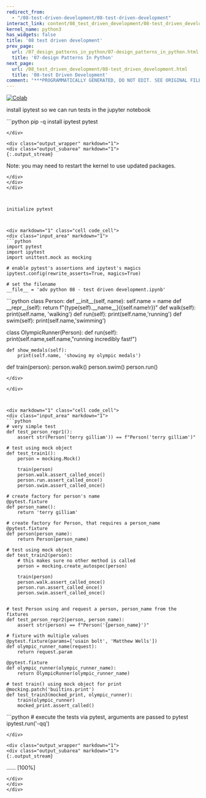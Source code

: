 ```yaml
---
redirect_from:
  - "/08-test-driven-development/08-test-driven-development"
interact_link: content/08_test_driven_development/08-test_driven_development.ipynb
kernel_name: python3
has_widgets: false
title: '08 test driven development'
prev_page:
  url: /07_design_patterns_in_python/07-design_patterns_in_python.html
  title: '07-design Patterns In Python'
next_page:
  url: /08_test_driven_development/08-test_driven_development.html
  title: '08-test Driven Development'
comment: "***PROGRAMMATICALLY GENERATED, DO NOT EDIT. SEE ORIGINAL FILES IN /content***"
---
```

<a href="https://colab.research.google.com/github/aviadr1/learn-advanced-python/blob/master/content/08_test_driven_development/08-test_driven_development.ipynb" target="_blank">
<img src="https://colab.research.google.com/assets/colab-badge.svg" 
     title="Open this file in Google Colab" alt="Colab"/>
</a>




install ipytest so we can run tests in the jupyter notebook



<div markdown="1" class="cell code_cell">
<div class="input_area" markdown="1">
```python
pip -q install ipytest pytest

```
</div>

<div class="output_wrapper" markdown="1">
<div class="output_subarea" markdown="1">
{:.output_stream}
```
Note: you may need to restart the kernel to use updated packages.
```
</div>
</div>
</div>



initialize pytest



<div markdown="1" class="cell code_cell">
<div class="input_area" markdown="1">
```python
import pytest
import ipytest
import unittest.mock as mocking 

# enable pytest's assertions and ipytest's magics
ipytest.config(rewrite_asserts=True, magics=True)

# set the filename
__file__ = 'adv python 08 - test driven development.ipynb'

```
</div>

</div>



<div markdown="1" class="cell code_cell">
<div class="input_area" markdown="1">
```python
class Person:
    def __init__(self, name):
        self.name = name
    def __repr__(self):
        return f"{type(self).__name__}({self.name!r})"
    def walk(self):
        print(self.name, 'walking')
    def run(self):
        print(self.name,'running')
    def swim(self):
        print(self.name,'swimming')
        
class OlympicRunner(Person):
    def run(self):
        print(self.name,self.name,"running incredibly fast!")
        
    def show_medals(self):
        print(self.name, 'showing my olympic medals')
    
def train(person):
    person.walk()
    person.swim()
    person.run()

```
</div>

</div>



<div markdown="1" class="cell code_cell">
<div class="input_area" markdown="1">
```python
# very simple test
def test_person_repr1():
    assert str(Person('terry gilliam')) == f"Person('terry gilliam')"

# test using mock object
def test_train1():
    person = mocking.Mock()
    
    train(person)
    person.walk.assert_called_once()
    person.run.assert_called_once()
    person.swim.assert_called_once()

# create factory for person's name
@pytest.fixture
def person_name():
    return 'terry gilliam'
    
# create factory for Person, that requires a person_name 
@pytest.fixture
def person(person_name):
    return Person(person_name)

# test using mock object
def test_train2(person):
    # this makes sure no other method is called
    person = mocking.create_autospec(person)
    
    train(person)
    person.walk.assert_called_once()
    person.run.assert_called_once()
    person.swim.assert_called_once()


# test Person using and request a person, person_name from the fixtures
def test_person_repr2(person, person_name):
    assert str(person) == f"Person('{person_name}')"
    
# fixture with multiple values
@pytest.fixture(params=['usain bolt', 'Matthew Wells'])
def olympic_runner_name(request):
    return request.param

@pytest.fixture
def olympic_runner(olympic_runner_name):
    return OlympicRunner(olympic_runner_name)

# test train() using mock object for print
@mocking.patch('builtins.print')
def test_train3(mocked_print, olympic_runner):
    train(olympic_runner)
    mocked_print.assert_called()

```
</div>

</div>



<div markdown="1" class="cell code_cell">
<div class="input_area" markdown="1">
```python
# execute the tests via pytest, arguments are passed to pytest
ipytest.run('-qq')

```
</div>

<div class="output_wrapper" markdown="1">
<div class="output_subarea" markdown="1">
{:.output_stream}
```
......                                                                                                           [100%]
```
</div>
</div>
</div>

